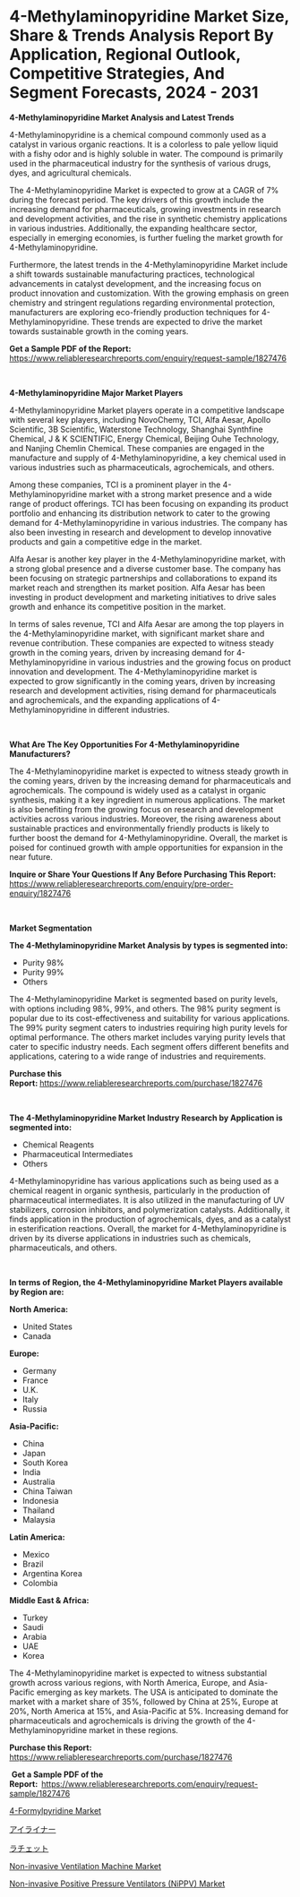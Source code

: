 <p><h1>4-Methylaminopyridine Market Size, Share & Trends Analysis Report By Application, Regional Outlook, Competitive Strategies, And Segment Forecasts, 2024 - 2031</h1></p><p><strong>4-Methylaminopyridine Market Analysis and Latest Trends</strong></p>
<p><p>4-Methylaminopyridine is a chemical compound commonly used as a catalyst in various organic reactions. It is a colorless to pale yellow liquid with a fishy odor and is highly soluble in water. The compound is primarily used in the pharmaceutical industry for the synthesis of various drugs, dyes, and agricultural chemicals.</p><p>The 4-Methylaminopyridine Market is expected to grow at a CAGR of 7% during the forecast period. The key drivers of this growth include the increasing demand for pharmaceuticals, growing investments in research and development activities, and the rise in synthetic chemistry applications in various industries. Additionally, the expanding healthcare sector, especially in emerging economies, is further fueling the market growth for 4-Methylaminopyridine.</p><p>Furthermore, the latest trends in the 4-Methylaminopyridine Market include a shift towards sustainable manufacturing practices, technological advancements in catalyst development, and the increasing focus on product innovation and customization. With the growing emphasis on green chemistry and stringent regulations regarding environmental protection, manufacturers are exploring eco-friendly production techniques for 4-Methylaminopyridine. These trends are expected to drive the market towards sustainable growth in the coming years.</p></p>
<p><strong>Get a Sample PDF of the Report:&nbsp;</strong> <a href="https://www.reliableresearchreports.com/enquiry/request-sample/1827476">https://www.reliableresearchreports.com/enquiry/request-sample/1827476</a></p>
<p>&nbsp;</p>
<p><strong>4-Methylaminopyridine Major Market Players</strong></p>
<p><p>4-Methylaminopyridine Market players operate in a competitive landscape with several key players, including NovoChemy, TCI, Alfa Aesar, Apollo Scientific, 3B Scientific, Waterstone Technology, Shanghai Synthfine Chemical, J & K SCIENTIFIC, Energy Chemical, Beijing Ouhe Technology, and Nanjing Chemlin Chemical. These companies are engaged in the manufacture and supply of 4-Methylaminopyridine, a key chemical used in various industries such as pharmaceuticals, agrochemicals, and others.</p><p>Among these companies, TCI is a prominent player in the 4-Methylaminopyridine market with a strong market presence and a wide range of product offerings. TCI has been focusing on expanding its product portfolio and enhancing its distribution network to cater to the growing demand for 4-Methylaminopyridine in various industries. The company has also been investing in research and development to develop innovative products and gain a competitive edge in the market.</p><p>Alfa Aesar is another key player in the 4-Methylaminopyridine market, with a strong global presence and a diverse customer base. The company has been focusing on strategic partnerships and collaborations to expand its market reach and strengthen its market position. Alfa Aesar has been investing in product development and marketing initiatives to drive sales growth and enhance its competitive position in the market.</p><p>In terms of sales revenue, TCI and Alfa Aesar are among the top players in the 4-Methylaminopyridine market, with significant market share and revenue contribution. These companies are expected to witness steady growth in the coming years, driven by increasing demand for 4-Methylaminopyridine in various industries and the growing focus on product innovation and development. The 4-Methylaminopyridine market is expected to grow significantly in the coming years, driven by increasing research and development activities, rising demand for pharmaceuticals and agrochemicals, and the expanding applications of 4-Methylaminopyridine in different industries.</p></p>
<p>&nbsp;</p>
<p><strong>What Are The Key Opportunities For 4-Methylaminopyridine Manufacturers?</strong></p>
<p><p>The 4-Methylaminopyridine market is expected to witness steady growth in the coming years, driven by the increasing demand for pharmaceuticals and agrochemicals. The compound is widely used as a catalyst in organic synthesis, making it a key ingredient in numerous applications. The market is also benefiting from the growing focus on research and development activities across various industries. Moreover, the rising awareness about sustainable practices and environmentally friendly products is likely to further boost the demand for 4-Methylaminopyridine. Overall, the market is poised for continued growth with ample opportunities for expansion in the near future.</p></p>
<p><strong>Inquire or Share Your Questions If Any Before Purchasing This Report:</strong> <a href="https://www.reliableresearchreports.com/enquiry/pre-order-enquiry/1827476">https://www.reliableresearchreports.com/enquiry/pre-order-enquiry/1827476</a></p>
<p>&nbsp;</p>
<p><strong>Market Segmentation</strong></p>
<p><strong>The 4-Methylaminopyridine Market Analysis by types is segmented into:</strong></p>
<p><ul><li>Purity 98%</li><li>Purity 99%</li><li>Others</li></ul></p>
<p><p>The 4-Methylaminopyridine Market is segmented based on purity levels, with options including 98%, 99%, and others. The 98% purity segment is popular due to its cost-effectiveness and suitability for various applications. The 99% purity segment caters to industries requiring high purity levels for optimal performance. The others market includes varying purity levels that cater to specific industry needs. Each segment offers different benefits and applications, catering to a wide range of industries and requirements.</p></p>
<p><strong>Purchase this Report:&nbsp;</strong><a href="https://www.reliableresearchreports.com/purchase/1827476">https://www.reliableresearchreports.com/purchase/1827476</a></p>
<p>&nbsp;</p>
<p><strong>The 4-Methylaminopyridine Market Industry Research by Application is segmented into:</strong></p>
<p><ul><li>Chemical Reagents</li><li>Pharmaceutical Intermediates</li><li>Others</li></ul></p>
<p><p>4-Methylaminopyridine has various applications such as being used as a chemical reagent in organic synthesis, particularly in the production of pharmaceutical intermediates. It is also utilized in the manufacturing of UV stabilizers, corrosion inhibitors, and polymerization catalysts. Additionally, it finds application in the production of agrochemicals, dyes, and as a catalyst in esterification reactions. Overall, the market for 4-Methylaminopyridine is driven by its diverse applications in industries such as chemicals, pharmaceuticals, and others.</p></p>
<p>&nbsp;</p>
<p><strong>In terms of Region, the 4-Methylaminopyridine Market Players available by Region are:</strong></p>
<p>
    <p> <strong> North America: </strong>
        <ul>
            <li>United States</li>
            <li>Canada</li>
        </ul>
        </p> 
    <p> <strong> Europe: </strong>
        <ul>
            <li>Germany</li>
            <li>France</li>
            <li>U.K.</li>
            <li>Italy</li>
            <li>Russia</li>
        </ul>
        </p> 
    <p> <strong> Asia-Pacific: </strong>
        <ul>
            <li>China</li>
            <li>Japan</li>
            <li>South Korea</li>
            <li>India</li>
            <li>Australia</li>
            <li>China Taiwan</li>
            <li>Indonesia</li>
            <li>Thailand</li>
            <li>Malaysia</li>
        </ul>
        </p> 
    <p> <strong> Latin America: </strong>
        <ul>
            <li>Mexico</li>
            <li>Brazil</li>
            <li>Argentina Korea</li>
            <li>Colombia</li>
        </ul>
        </p> 
    <p> <strong> Middle East & Africa: </strong>
        <ul>
            <li>Turkey</li>
            <li>Saudi</li>
            <li>Arabia</li>
            <li>UAE</li>
            <li>Korea</li>
        </ul>
    </p>
    </p>
<p><p>The 4-Methylaminopyridine market is expected to witness substantial growth across various regions, with North America, Europe, and Asia-Pacific emerging as key markets. The USA is anticipated to dominate the market with a market share of 35%, followed by China at 25%, Europe at 20%, North America at 15%, and Asia-Pacific at 5%. Increasing demand for pharmaceuticals and agrochemicals is driving the growth of the 4-Methylaminopyridine market in these regions.</p></p>
<p><strong>Purchase this Report: </strong><a href="https://www.reliableresearchreports.com/purchase/1827476">https://www.reliableresearchreports.com/purchase/1827476</a></p>
<p>&nbsp;<strong>Get a Sample PDF of the Report:&nbsp;&nbsp;</strong><a href="https://www.reliableresearchreports.com/enquiry/request-sample/1827476">https://www.reliableresearchreports.com/enquiry/request-sample/1827476</a></p>
<p><strong></strong></p>
<p><p><a href="https://github.com/jaidynmorantestelletmjzya/Market-Research-Report-List-1/blob/main/4-formylpyridine-market.md">4-Formylpyridine Market</a></p><p><a href="https://medium.com/@munroco657/%E3%82%A2%E3%82%A4%E3%83%A9%E3%82%A4%E3%83%8A%E3%83%BC%E5%B8%82%E5%A0%B4%E3%81%AE%E8%A6%8F%E6%A8%A1-cagr-%E3%83%88%E3%83%AC%E3%83%B3%E3%83%89-2024%E5%B9%B4%E3%81%8B%E3%82%892030%E5%B9%B4%E3%81%BE%E3%81%A7-631e631c46ae">アイライナー</a></p><p><a href="https://medium.com/@evekerluke2023/%E3%83%A9%E3%83%81%E3%82%A7%E3%83%83%E3%83%88%E5%B8%82%E5%A0%B4%E8%A6%8F%E6%A8%A1-%E5%B8%82%E5%A0%B4%E5%B1%95%E6%9C%9B%E3%81%A8%E5%B8%82%E5%A0%B4%E4%BA%88%E6%B8%AC-2024%E5%B9%B4%E3%81%8B%E3%82%892031%E5%B9%B4-76a549001e87">ラチェット</a></p><p><a href="https://issuu.com/reportprime-2/docs/non-invasive-ventilation-machine-market-size-2030.">Non-invasive Ventilation Machine Market</a></p><p><a href="https://issuu.com/reportprime-2/docs/non-invasive-positive-pressure-ventilators-nippv-m">Non-invasive Positive Pressure Ventilators (NiPPV) Market</a></p></p>
